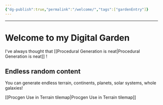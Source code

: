 ```yaml
---
{"dg-publish":true,"permalink":"/welcome/","tags":["gardenEntry"]}
---
```



---
# Welcome to my Digital Garden

I've always thought that [[Procedural Generation is neat\|Procedural Generation is neat]] !

## Endless random content

You can generate endless terrain, continents, planets, solar systems, whole galaxies!

[[Procgen Use in Terrain tilemap\|Procgen Use in Terrain tilemap]]

